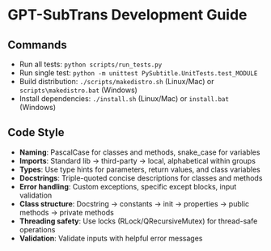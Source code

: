 # GPT-SubTrans Development Guide

## Commands
- Run all tests: `python scripts/run_tests.py`
- Run single test: `python -m unittest PySubtitle.UnitTests.test_MODULE`
- Build distribution: `./scripts/makedistro.sh` (Linux/Mac) or `scripts\makedistro.bat` (Windows)
- Install dependencies: `./install.sh` (Linux/Mac) or `install.bat` (Windows)

## Code Style
- **Naming**: PascalCase for classes and methods, snake_case for variables
- **Imports**: Standard lib → third-party → local, alphabetical within groups
- **Types**: Use type hints for parameters, return values, and class variables
- **Docstrings**: Triple-quoted concise descriptions for classes and methods
- **Error handling**: Custom exceptions, specific except blocks, input validation
- **Class structure**: Docstring → constants → init → properties → public methods → private methods
- **Threading safety**: Use locks (RLock/QRecursiveMutex) for thread-safe operations
- **Validation**: Validate inputs with helpful error messages